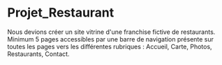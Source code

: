 # Projet_Restaurant


Nous devions créer un site vitrine d'une franchise fictive de restaurants. 
Minimum 5 pages accessibles par une barre de navigation présente sur toutes les pages vers les différentes rubriques : Accueil, Carte, Photos, Restaurants, Contact. 

